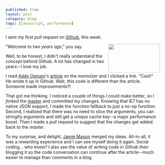 ```yaml
---
published: true
layout: post
category: blog
tags: [javascript, performance]
---
```


I sent my first *pull* request on [Github](https://github.com/), this week.

<img src="" alt="" title="octocat_fork" width="168" height="93" style="float:right; padding-left:10px;" />

"Welcome to _two years ago_," you say.

Well, to be honest, I didn't really understand the *concept* behind Github.  A lot has changed in two years--I love my job.

I read [Addy Osmani](https://github.com/addyosmani/)'s [article](http://addyosmani.com/blog/faster-javascript-memoization/)
on the *memoizer* and I clicked a link.  "Cool!"  He wrote it up in Github.  Wait, this code is different than the article.
Someone made improvements?!

That got me thinking.  I noticed a couple of things _I_ could make better, so I *forked* the
[master](https://github.com/addyosmani/memoize.js) and committed my changes.  Knowing that IE7 has no native JSON
support, I made the function fallback to just a no-op function.  Second, I realized that there was no need to
slice the arguments, you can stringify arguments and still get a unique cache key--a major performance boost.
Then I made a *pull* request to suggest that the changes get added back to the *master*.

To my surprise, and delight, [Jamie Mason](https://github.com/JamieMason) merged my ideas.
All-in-all, it was a rewarding experience and I can see myself doing it again.  Social coding... who knew?
I also see the value of writing code in Github then blogging it so the code conversation can continue after
the article--much easier to manage than comments in a blog.